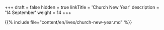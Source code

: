 +++
draft = false
hidden = true
linkTitle = 'Church New Year'
description = '14 September'
weight = 14
+++

{{% include file="content/en/lives/church-new-year.md" %}}
